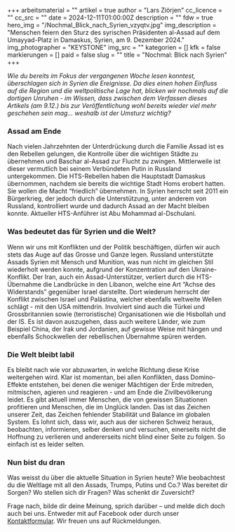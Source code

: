 +++
arbeitsmaterial = ""
artikel = true
author = "Lars Ziörjen"
cc_licence = ""
cc_src = ""
date = 2024-12-11T01:00:00Z
description = ""
fdw = true
hero_img = "/Nochmal_Blick_nach_Syrien_vzyqtv.jpg"
img_description = "Menschen feiern den Sturz des syrischen Präsidenten al-Assad auf dem Umayyad-Platz in Damaskus, Syrien, am 9. Dezember 2024."
img_photographer = "KEYSTONE"
img_src = ""
kategorien = []
kfk = false
markierungen = []
paid = false
slug = ""
title = "Nochmal: Blick nach Syrien"
+++

_Wie du bereits im Fokus der vergangenen Woche lesen konntest, überschlagen sich in Syrien die Ereignisse. Da dies einen hohen Einfluss auf die Region und die weltpolitische Lage hat, blicken wir nochmals auf die dortigen Unruhen - im Wissen, dass zwischen dem Verfassen dieses Artikels (am 9.12.) bis zur Veröffentlichung wohl bereits wieder viel mehr geschehen sein mag… weshalb ist der Umsturz wichtig?_

### Assad am Ende

Nach vielen Jahrzehnten der Unterdrückung durch die Familie Assad ist es den Rebellen gelungen, die Kontrolle über die wichtigen Städte zu übernehmen und Baschar al-Assad zur Flucht zu zwingen. Mittlerweile ist dieser vermutlich bei seinem Verbündeten Putin in Russland untergekommen. Die HTS-Rebellen haben die Hauptstadt Damaskus übernommen, nachdem sie bereits die wichtige Stadt Homs erobert hatten. Sie wollen die Macht “friedlich” übernehmen. In Syrien herrscht seit 2011 ein Bürgerkrieg, der jedoch durch die Unterstützung, unter anderem von Russland, kontrolliert wurde und dadurch Assad an der Macht bleiben konnte. Aktueller HTS-Anführer ist Abu Mohammad al-Dschulani.

### Was bedeutet das für Syrien und die Welt?

Wenn wir uns mit Konflikten und der Politik beschäftigen, dürfen wir auch stets das Auge auf das Grosse und Ganze legen. Russland unterstützte Assads Syrien mit Mensch und Munition, was nun nicht im gleichen Stil wiederholt werden konnte, aufgrund der Konzentration auf den Ukraine-Konflikt. Der Iran, auch ein Assad-Unterstützer, verliert durch die HTS-Übernahme die Landbrücke in den Libanon, welche eine Art “Achse des Widerstands” gegenüber Israel darstellte. Dort wiederum herrscht der Konflikt zwischen Israel und Palästina, welcher ebenfalls weltweite Wellen schlägt - mit den USA mittendrin. Involviert sind auch die Türkei und Grossbritannien sowie (terroristische) Organisationen wie die Hisbollah und der IS. Es ist davon auszugehen, dass auch weitere Länder, wie zum Beispiel China, der Irak und Jordanien, auf gewisse Weise mit hängen und ebenfalls Schockwellen der rebellischen Übernahme spüren werden.  

### Die Welt bleibt labil

Es bleibt nach wie vor abzuwarten, in welche Richtung diese Krise weitergehen wird. Klar ist momentan, bei allen Konflikten, dass Domino-Effekte entstehen, bei denen die weniger Mächtigen der Erde mitreden, mitmischen, agieren und reagieren - und am Ende die Zivilbevölkerung leidet. Es gibt aktuell immer Menschen, die von gewissen Situationen profitieren und Menschen, die im Unglück landen. Das ist das Zeichen unserer Zeit, das Zeichen fehlender Stabilität und Balance im globalen System. Es lohnt sich, dass wir, auch aus der sicheren Schweiz heraus, beobachten, informieren, selber denken und versuchen, einerseits nicht die Hoffnung zu verlieren und andererseits nicht blind einer Seite zu folgen. So einfach ist es leider selten.

### Nun bist du dran

Was weisst du über die aktuelle Situation in Syrien heute? Wie beobachtest du die Weltlage mit all den Assads, Trumps, Putins und Co.? Was bereitet dir Sorgen? Wo stellen sich dir Fragen? Was schenkt dir Zuversicht?

Frage nach, bilde dir deine Meinung, sprich darüber – und melde dich doch auch bei uns. Entweder mit auf Facebook oder durch unser [Kontaktformular](https://www.chinderzytig.ch/kontakt/). Wir freuen uns auf Rückmeldungen.
